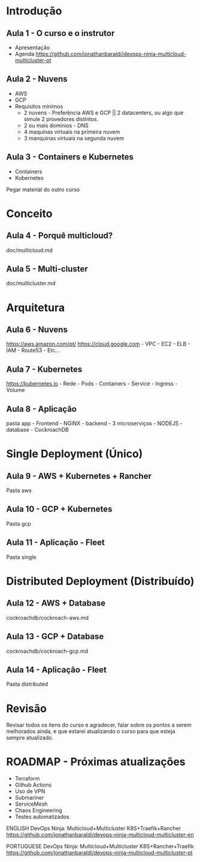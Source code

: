 

# Introdução

## Aula 1 - O curso e o instrutor

- Apresentação
- Agenda
https://github.com/jonathanbaraldi/devops-ninja-multicloud-multicluster-pt



## Aula 2 - Nuvens

- AWS
- GCP
- Requisitos mínimos
	- 2 nuvens - Preferência AWS e GCP || 2 datacenters, ou algo que simule 2 provedores distintos.
	- 2 ou mais domínios - DNS
	- 4 maquinas virtuais  na primeira nuvem
	- 3 manquinas virtuais na segunda nuvem





## Aula 3 - Containers e Kubernetes

- Containers
- Kubernetes


Pegar material do outro curso








# Conceito

## Aula 4 - Porquê multicloud?
doc/multicloud.md
	

## Aula 5 - Multi-cluster
doc/multicluster.md

















# Arquitetura

## Aula 6 - Nuvens
https://aws.amazon.com/pt/
https://cloud.google.com
	- VPC
	- EC2
	- ELB
	- IAM
	- Route53
	- Etc...

## Aula 7 - Kubernetes
https://kubernetes.io
	- Rede
	- Pods
	- Containers
	- Service
	- Ingress
	- Volume

## Aula 8 - Aplicação
pasta app
	- Frontend - NGINX
	- backend - 3 microserviços - NODEJS
	- database - CockroachDB







# Single Deployment (Único)

## Aula 9 - AWS + Kubernetes + Rancher 
Pasta aws

## Aula 10 - GCP + Kubernetes
Pasta gcp

## Aula 11 - Aplicação - Fleet
Pasta single






# Distributed Deployment (Distribuído)

## Aula 12 - AWS + Database
cockroachdb/cockroach-aws.md

## Aula 13 - GCP + Database
cockroachdb/cockroach-gcp.md

## Aula 14 - Aplicação - Fleet
Pasta distributed





# Revisão

Revisar todos os itens do curso e agradecer, falar sobre os pontos a serem melhorados ainda, e que estarei atualizando o curso para que esteja sempre atualizado.








# ROADMAP - Próximas atualizações

- Terraform
- Github Actions
- Uso de VPN 
- Submariner
- ServiceMesh
- Chaos Engineering
- Testes automatizados


ENGLISH
	DevOps Ninja: Multicloud+Multicluster K8S+Traefik+Rancher
	https://github.com/jonathanbaraldi/devops-ninja-multicloud-multicluster-en


PORTUGUESE
	DevOps Ninja: Multicloud+Multicluster K8S+Rancher+Traefik
	https://github.com/jonathanbaraldi/devops-ninja-multicloud-multicluster-pt
